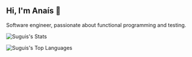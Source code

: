 ## Hi, I'm Anaís 🌻

Software engineer, passionate about functional programming and testing.

![Suguis's Stats](https://github-readme-stats.vercel.app/api?username=Suguis&theme=dark&show_icons=true&hide_border=true&count_private=true)

![Suguis's Top Languages](https://github-readme-stats.vercel.app/api/top-langs/?username=Suguis&theme=nord&show_icons=true&hide_border=true&layout=compact)

<!--I have more projects in [my profile](https://git.fai.st/Suguivy) of our Forgejo instance.-->

<!--
**Suguivy/Suguivy** is a ✨ _special_ ✨ repository because its `README.md` (this file) appears on your GitHub profile.

Here are some ideas to get you started:

- 🔭 I’m currently working on ...
- 🌱 I’m currently learning ...
- 👯 I’m looking to collaborate on ...
- 🤔 I’m looking for help with ...
- 💬 Ask me about ...
- 📫 How to reach me: ...
- 😄 Pronouns: ...
- ⚡ Fun fact: ...
-->
